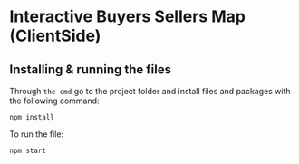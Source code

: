 # Interactive Buyers Sellers Map (ClientSide)

## Installing & running the files

Through `the cmd` go to the project folder and install files and packages with the following command:
```
npm install
```

To run the file:
```
npm start
```

